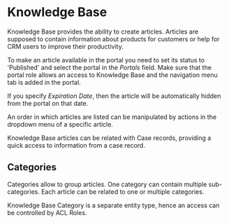 # Knowledge Base

Knowledge Base provides the ability to create articles. Articles are supposed to contain information about products for customers or help for CRM users to improve their productivity.

To make an article available in the portal you need to set its status to 'Published' and select the portal in the *Portals* field. Make sure that the portal role allows an access to Knowledge Base and the navigation menu tab is added in the portal.

If you specify *Expiration Date*, then the article will be automatically hidden from the portal on that date.

An order in which articles are listed can be manipulated by actions in the dropdown menu of a specific article.

Knowledge Base articles can be related with Case records, providing a quick access to information from a case record.

## Categories

Categories allow to group articles. One category can contain multiple sub-categories. Each article can be related to one or multiple categories.

Knowledge Base Category is a separate entity type, hence an access can be controlled by ACL Roles.
